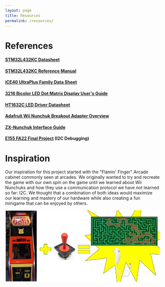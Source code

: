 ```yaml
---
layout: page
title: Resources
permalink: /resources/
---
```


# References

#### [STM32L432KC Datasheet](https://drive.google.com/file/d/1lt9dMcw5_KGTgFIUFll3cbUeepcjudmV/view?usp=drive_link)
#### [STM32L432KC Reference Manual](https://drive.google.com/file/d/1sSsco4AL68UDrbw2-cfElY9wDq4Fmmgy/view?usp=drive_link)
#### [iCE40 UltraPlus Family Data Sheet](https://drive.google.com/file/d/1oY3X3ZyxYd96FccKzB5_VyIpnfHbVG4E/view?usp=drive_link)
#### [3216 Bicolor LED Dot Matrix Display User's Guide](https://drive.google.com/file/d/1Tr6QzXECF0SneNEENkKb3M3L3axbFHRM/view?usp=drive_link)
#### [HT1632C LED Driver Datasheet](https://drive.google.com/file/d/1KMkgFuFapqETFAcILs0gDJqJj0970RoH/view?usp=drive_link)
#### [Adafruit Wii Nunchuk Breakout Adapter Overview](https://learn.adafruit.com/adafruit-wii-nunchuck-breakout-adapter/overview)
#### [ZX-Nunchuk Interface Guide](https://drive.google.com/file/d/1fMQi2aDFS5WbUuvpZGzMRSUh8n95fz_P/view?usp=drive_link)
#### [E155 FA22 Final Project](https://github.com/magpyed/E155-FA22-Final-Project/tree/main) (I2C Debugging)

# Inspiration
Our inspiration for this project started with the "Flamin' Finger" Arcade cabinet commonly seen at arcades. We originally wanted to try and recreate the game with our own spin on the game until we learned about Wii Nunchuks and how they use a communication protocol we have not learned so far: I2C. We thought that a combination of both ideas would maximize our learning and mastery of our hardware while also creating a fun minigame that can be enjoyed by others.
<div style="text-align: left">
  <img src="./assets/img/inspiration.jpg" alt="logo3" width="800" />
</div>
